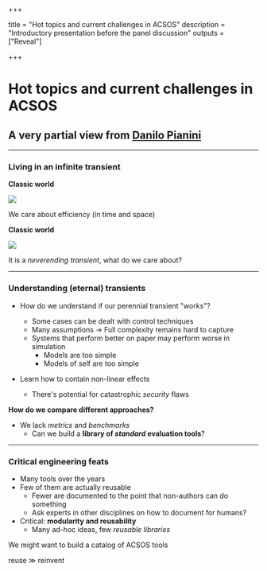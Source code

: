  
+++

title = "Hot topics and current challenges in ACSOS"
description = "Introductory presentation before the panel discussion"
outputs = ["Reveal"]

+++


# Hot topics and current challenges in ACSOS

## A very partial view from [Danilo Pianini](mailto:danilo.pianini@unibo.it)

---

### Living in an infinite transient

**Classic world**

[![](https://mermaid.ink/svg/pako:eNoVjDsKwzAQBa8itrYuoCJVmkAgIWnVLNIqFuhj1rsYY3z3yN1jmHkHhB4JHKTStzAji3l-fDPm0RYVYy0TRmtv5s090LoOsnEWutBLZTgwQSWumON4Oa7Ug8xUyYMbM1JCLeLBt3OoqNK_ewvghJUm0CWi0D3jj7GCS1hWOv9ihzIj)](https://mermaid.live/edit#pako:eNoVjDsKwzAQBa8itrYuoCJVmkAgIWnVLNIqFuhj1rsYY3z3yN1jmHkHhB4JHKTStzAji3l-fDPm0RYVYy0TRmtv5s090LoOsnEWutBLZTgwQSWumON4Oa7Ug8xUyYMbM1JCLeLBt3OoqNK_ewvghJUm0CWi0D3jj7GCS1hWOv9ihzIj)

We care about efficiency (in time and space)

**Classic world**

[![](https://mermaid.ink/svg/pako:eNp1j7FqAzEQRH9FbJXAnT_gilRpAoGEuFUjpNFZIK2OvZWNMf73SE6RNKl2mHk77N7I1wBaKOZ68Scnat6_LBvzxltTM88CF-b5xXxK9dj37lwkKYb10bQzA_5RPUsccwP7R_6oGPHvrqXEIQm8GsQ4xhMO62EyYMh6Nb7y3sqmqfKzpX9KcK75jD9H0UQFUlwK_ZHbgC3pCQWWli4DomtZLVm-d9Q1rccre1pUGiZqW3CK1-RWcYWW6PKO-zd0AV6Y)](https://mermaid.live/edit#pako:eNp1j7FqAzEQRH9FbJXAnT_gilRpAoGEuFUjpNFZIK2OvZWNMf73SE6RNKl2mHk77N7I1wBaKOZ68Scnat6_LBvzxltTM88CF-b5xXxK9dj37lwkKYb10bQzA_5RPUsccwP7R_6oGPHvrqXEIQm8GsQ4xhMO62EyYMh6Nb7y3sqmqfKzpX9KcK75jD9H0UQFUlwK_ZHbgC3pCQWWli4DomtZLVm-d9Q1rccre1pUGiZqW3CK1-RWcYWW6PKO-zd0AV6Y)

It is a *neverending transient*, what do we care about?

---

### Understanding (eternal) transients

* How do we understand if our perennial transient "works"?
  * Some cases can be dealt with control techniques
  * Many assumptions $\rightarrow$ Full complexity remains hard to capture
  * Systems that perform better on paper may perform worse in simulation
    * Models are too simple
    * Models of self are too simple

* Learn how to contain non-linear effects
  * There's potential for catastrophic *security* flaws

**How do we compare different approaches?**

* We lack *metrics* and *benchmarks*
  * Can we build a **library of *standard* evaluation tools**?

---

### Critical engineering feats

* Many tools over the years
* Few of them are actually reusable
  * Fewer are documented to the point that non-authors can do something
  * Ask experts in other disciplines on how to document for humans?
* Critical: **modularity and reusability**
  * Many ad-hoc ideas, few *reusable libraries*

We might want to build a catalog of ACSOS tools

reuse $\gg$ reinvent
